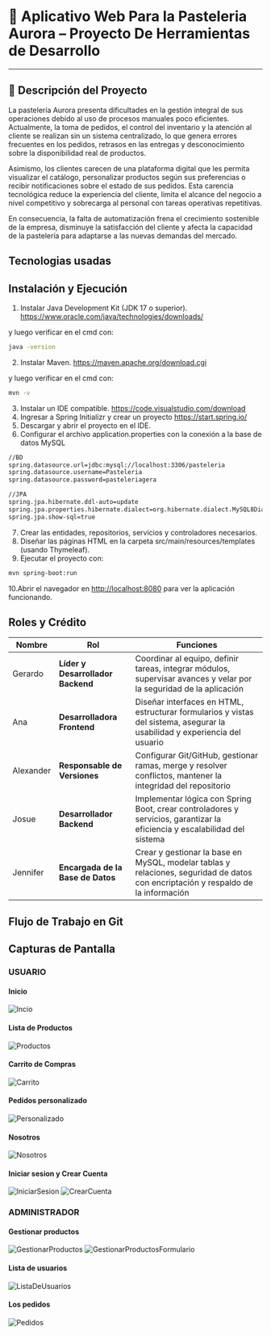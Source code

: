 # 🛒 Aplicativo Web Para la Pasteleria Aurora – Proyecto De Herramientas de Desarrollo
---
## 📘 Descripción del Proyecto
La pastelería Aurora presenta dificultades en la gestión integral de sus operaciones debido al uso de procesos manuales poco eficientes. Actualmente, la toma de pedidos, el control del inventario y la atención al cliente se realizan sin un sistema centralizado, lo que genera errores frecuentes en los pedidos, retrasos en las entregas y desconocimiento sobre la disponibilidad real de productos.

Asimismo, los clientes carecen de una plataforma digital que les permita visualizar el catálogo, personalizar productos según sus preferencias o recibir notificaciones sobre el estado de sus pedidos. Esta carencia tecnológica reduce la experiencia del cliente, limita el alcance del negocio a nivel competitivo y sobrecarga al personal con tareas operativas repetitivas.

En consecuencia, la falta de automatización frena el crecimiento sostenible de la empresa, disminuye la satisfacción del cliente y afecta la capacidad de la pastelería para adaptarse a las nuevas demandas del mercado.

## Tecnologias usadas





## Instalación y Ejecución

1. Instalar Java Development Kit (JDK 17 o superior). <https://www.oracle.com/java/technologies/downloads/>

y luego verificar en el cmd con:
```bash
java -version
```

2. Instalar Maven. <https://maven.apache.org/download.cgi>

y luego verificar en el cmd con:
```bash
mvn -v
```

3. Instalar un IDE compatible. <https://code.visualstudio.com/download>
4. Ingresar a Spring Initializr y crear un proyecto <https://start.spring.io/>
5. Descargar y abrir el proyecto en el IDE.
6. Configurar el archivo application.properties con la conexión a la base de datos MySQL
```bash
//BD
spring.datasource.url=jdbc:mysql://localhost:3306/pasteleria
spring.datasource.username=Pasteleria
spring.datasource.password=pasteleriagera

//JPA
spring.jpa.hibernate.ddl-auto=update
spring.jpa.properties.hibernate.dialect=org.hibernate.dialect.MySQL8Dialect
spring.jpa.show-sql=true
```
7. Crear las entidades, repositorios, servicios y controladores necesarios.
8. Diseñar las páginas HTML en la carpeta src/main/resources/templates (usando Thymeleaf).
9. Ejecutar el proyecto con:
```bash
mvn spring-boot:run
```
10.Abrir el navegador en <http://localhost:8080> para ver la aplicación funcionando.



## Roles y Crédito

| Nombre   | Rol                          | Funciones                                                                 |
|----------|------------------------------|----------------------------------------------------------------------------|
| Gerardo  | **Líder y Desarrollador Backend**       | Coordinar al equipo, definir tareas, integrar módulos, supervisar avances y velar por la seguridad de la aplicación |
| Ana      | **Desarrolladora Frontend**  | Diseñar interfaces en HTML, estructurar formularios y vistas del sistema, asegurar la usabilidad y experiencia del usuario |
| Alexander| **Responsable de Versiones** | Configurar Git/GitHub, gestionar ramas, merge y resolver conflictos, mantener la integridad del repositorio |
| Josue    | **Desarrollador Backend**    | Implementar lógica con Spring Boot, crear controladores y servicios, garantizar la eficiencia y escalabilidad del sistema |
| Jennifer | **Encargada de la Base de Datos** | Crear y gestionar la base en MySQL, modelar tablas y relaciones, seguridad de datos con encriptación y respaldo de la información |


## Flujo de Trabajo en Git






## Capturas de Pantalla

### **USUARIO**

#### **Inicio**
![Incio](img/Inicio_Usuario.png)

#### **Lista de Productos**
![Productos](img/Catalogo_Usuario.png)

#### **Carrito de Compras**
![Carrito](img/Carrito_Usuario.png)

#### **Pedidos personalizado**
![Personalizado](img/Personalizado_Usuario.png)

#### **Nosotros**
![Nosotros](img/Nosotros_Usuario.png)

#### **Iniciar sesion y Crear Cuenta**
![IniciarSesion](img/InicioDeSesion_Usuario.png)
![CrearCuenta](img/CrearCuenta_Usuario.png)


### **ADMINISTRADOR**

#### **Gestionar productos**
![GestionarProductos](img/GestionarProductos_Admin.png)
![GestionarProductosFormulario](img/GestionarProductosFormulario_Admin.png)

#### **Lista de usuarios**
![ListaDeUsuarios](img/ListaUsuarios_Admin.png)

#### **Los pedidos**
![Pedidos](img/Pedidos_Admin.png)
